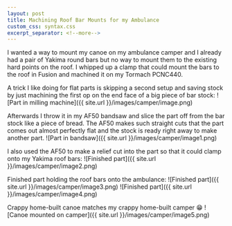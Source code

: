 ```yaml
---
layout: post
title: Machining Roof Bar Mounts for my Ambulance
custom_css: syntax.css
excerpt_separator: <!--more-->
---
```

I wanted a way to mount my canoe on my ambulance camper and I already had a pair of Yakima round bars but no 
way to mount them to the existing hard points on the roof. I whipped up a clamp that could mount the bars to 
the roof in Fusion and machined it on my Tormach PCNC440.
 
A trick I like doing for flat parts is skipping a second setup and saving stock by just machining the first op on the end face of a big piece of bar stock:
![Part in milling machine]({{ site.url }}/images/camper/image.png)

Afterwards I throw it in my AF50 bandsaw and slice the part off from the bar stock like a piece of bread. 
The AF50 makes such straight cuts that the part comes out almost perfectly flat and the stock is ready right away to make another part.
![Part in bandsaw]({{ site.url }}/images/camper/image1.png)

I also used the AF50 to make a relief cut into the part so that it could clamp onto my Yakima roof bars:
![Finished part]({{ site.url }}/images/camper/image2.png)

Finished part holding the roof bars onto the ambulance:
![Finished part]({{ site.url }}/images/camper/image3.png)
![Finished part]({{ site.url }}/images/camper/image4.png)
 
Crappy home-built canoe matches my crappy home-built camper 😁
![Canoe mounted on camper]({{ site.url }}/images/camper/image5.png)